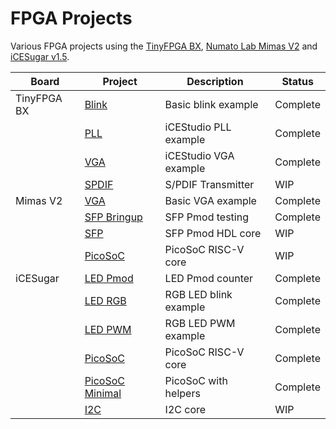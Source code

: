 # FPGA Projects
Various FPGA projects using the [TinyFPGA BX](https://www.crowdsupply.com/tinyfpga/tinyfpga-bx), [Numato Lab Mimas V2](https://numato.com/product/mimas-v2-spartan-6-fpga-development-board-with-ddr-sdram/) and [iCESugar v1.5](https://github.com/wuxx/icesugar/blob/master/README_en.md).

| Board       | Project                                                                                   | Description           | Status   |
|-------------|-------------------------------------------------------------------------------------------|-----------------------|----------|
| TinyFPGA BX | [Blink](https://github.com/sam210723/fpga/tree/master/tinyfpga-bx/blink)                  | Basic blink example   | Complete |
|             | [PLL](https://github.com/sam210723/fpga/tree/master/tinyfpga-bx/pll)                      | iCEStudio PLL example | Complete |
|             | [VGA](https://github.com/sam210723/fpga/tree/master/tinyfpga-bx/vga)                      | iCEStudio VGA example | Complete |
|             | [SPDIF](https://github.com/sam210723/fpga/tree/master/tinyfpga-bx/spdif)                  | S/PDIF Transmitter    | WIP      |
| Mimas V2    | [VGA](https://github.com/sam210723/fpga/tree/master/mimas-v2/vga)                         | Basic VGA example     | Complete |
|             | [SFP Bringup](https://github.com/sam210723/fpga/tree/master/mimas-v2/sfp-bringup)         | SFP Pmod testing      | Complete |
|             | [SFP](https://github.com/sam210723/fpga/tree/master/mimas-v2/sfp)                         | SFP Pmod HDL core     | WIP      |
|             | [PicoSoC](https://github.com/sam210723/fpga/tree/master/mimas-v2/picosoc)                 | PicoSoC RISC-V core   | WIP      |
| iCESugar    | [LED Pmod](https://github.com/sam210723/fpga/tree/master/icesugar/led_pmod)               | LED Pmod counter      | Complete |
|             | [LED RGB](https://github.com/sam210723/fpga/tree/master/icesugar/led_rgb)                 | RGB LED blink example | Complete |
|             | [LED PWM](https://github.com/sam210723/fpga/tree/master/icesugar/led_pwm)                 | RGB LED PWM example   | Complete |
|             | [PicoSoC](https://github.com/sam210723/fpga/tree/master/icesugar/picosoc)                 | PicoSoC RISC-V core   | Complete |
|             | [PicoSoC Minimal](https://github.com/sam210723/fpga/tree/master/icesugar/picosoc-minimal) | PicoSoC with helpers  | Complete |
|             | [I2C](https://github.com/sam210723/fpga/tree/master/icesugar/i2c)                         | I2C core              | WIP      |
